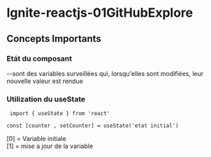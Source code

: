 # Ignite-reactjs-01GitHubExplore

## Concepts Importants

### Etát du composant

--sont des variables surveillées qui, lorsqu'elles sont modifiées, leur nouvelle valeur est rendue

### Utilization du useState

` import { useState } from 'react'`

`const [counter , setCounter] = useState('etat initial')`

[0] = Variable initiale <br>
[1] = mise a jour de la variable

